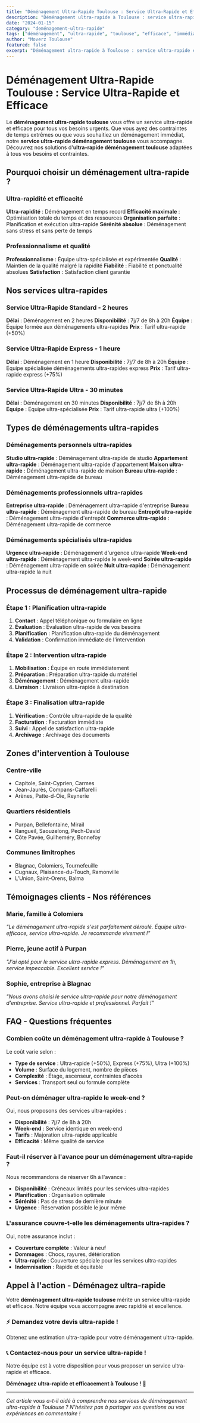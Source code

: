 ```yaml
---
title: "Déménagement Ultra-Rapide Toulouse : Service Ultra-Rapide et Efficace"
description: "Déménagement ultra-rapide à Toulouse : service ultra-rapide et efficace. Intervention immédiate, équipe spécialisée, résultat garanti. Devis gratuit."
date: "2024-01-15"
category: "deménagement-ultra-rapide"
tags: ["déménagement", "ultra-rapide", "toulouse", "efficace", "immédiat"]
author: "Moverz Toulouse"
featured: false
excerpt: "Déménagement ultra-rapide à Toulouse : service ultra-rapide et efficace. Intervention immédiate, équipe spécialisée, résultat garanti."
---
```


# Déménagement Ultra-Rapide Toulouse : Service Ultra-Rapide et Efficace

Le **déménagement ultra-rapide toulouse** vous offre un service ultra-rapide et efficace pour tous vos besoins urgents. Que vous ayez des contraintes de temps extrêmes ou que vous souhaitiez un déménagement immédiat, notre **service ultra-rapide déménagement toulouse** vous accompagne. Découvrez nos solutions d'**ultra-rapide déménagement toulouse** adaptées à tous vos besoins et contraintes.

## Pourquoi choisir un déménagement ultra-rapide ?

### Ultra-rapidité et efficacité

**Ultra-rapidité** : Déménagement en temps record
**Efficacité maximale** : Optimisation totale du temps et des ressources
**Organisation parfaite** : Planification et exécution ultra-rapide
**Sérénité absolue** : Déménagement sans stress et sans perte de temps

### Professionnalisme et qualité

**Professionnalisme** : Équipe ultra-spécialisée et expérimentée
**Qualité** : Maintien de la qualité malgré la rapidité
**Fiabilité** : Fiabilité et ponctualité absolues
**Satisfaction** : Satisfaction client garantie

## Nos services ultra-rapides

### Service Ultra-Rapide Standard - 2 heures

**Délai** : Déménagement en 2 heures
**Disponibilité** : 7j/7 de 8h à 20h
**Équipe** : Équipe formée aux déménagements ultra-rapides
**Prix** : Tarif ultra-rapide (+50%)

### Service Ultra-Rapide Express - 1 heure

**Délai** : Déménagement en 1 heure
**Disponibilité** : 7j/7 de 8h à 20h
**Équipe** : Équipe spécialisée déménagements ultra-rapides express
**Prix** : Tarif ultra-rapide express (+75%)

### Service Ultra-Rapide Ultra - 30 minutes

**Délai** : Déménagement en 30 minutes
**Disponibilité** : 7j/7 de 8h à 20h
**Équipe** : Équipe ultra-spécialisée
**Prix** : Tarif ultra-rapide ultra (+100%)

## Types de déménagements ultra-rapides

### Déménagements personnels ultra-rapides

**Studio ultra-rapide** : Déménagement ultra-rapide de studio
**Appartement ultra-rapide** : Déménagement ultra-rapide d'appartement
**Maison ultra-rapide** : Déménagement ultra-rapide de maison
**Bureau ultra-rapide** : Déménagement ultra-rapide de bureau

### Déménagements professionnels ultra-rapides

**Entreprise ultra-rapide** : Déménagement ultra-rapide d'entreprise
**Bureau ultra-rapide** : Déménagement ultra-rapide de bureau
**Entrepôt ultra-rapide** : Déménagement ultra-rapide d'entrepôt
**Commerce ultra-rapide** : Déménagement ultra-rapide de commerce

### Déménagements spécialisés ultra-rapides

**Urgence ultra-rapide** : Déménagement d'urgence ultra-rapide
**Week-end ultra-rapide** : Déménagement ultra-rapide le week-end
**Soirée ultra-rapide** : Déménagement ultra-rapide en soirée
**Nuit ultra-rapide** : Déménagement ultra-rapide la nuit

## Processus de déménagement ultra-rapide

### Étape 1 : Planification ultra-rapide

1. **Contact** : Appel téléphonique ou formulaire en ligne
2. **Évaluation** : Évaluation ultra-rapide de vos besoins
3. **Planification** : Planification ultra-rapide du déménagement
4. **Validation** : Confirmation immédiate de l'intervention

### Étape 2 : Intervention ultra-rapide

1. **Mobilisation** : Équipe en route immédiatement
2. **Préparation** : Préparation ultra-rapide du matériel
3. **Déménagement** : Déménagement ultra-rapide
4. **Livraison** : Livraison ultra-rapide à destination

### Étape 3 : Finalisation ultra-rapide

1. **Vérification** : Contrôle ultra-rapide de la qualité
2. **Facturation** : Facturation immédiate
3. **Suivi** : Appel de satisfaction ultra-rapide
4. **Archivage** : Archivage des documents

## Zones d'intervention à Toulouse

### Centre-ville
- Capitole, Saint-Cyprien, Carmes
- Jean-Jaurès, Compans-Caffarelli
- Arènes, Patte-d-Oie, Reynerie

### Quartiers résidentiels
- Purpan, Bellefontaine, Mirail
- Rangueil, Saouzelong, Pech-David
- Côte Pavée, Guilheméry, Bonnefoy

### Communes limitrophes
- Blagnac, Colomiers, Tournefeuille
- Cugnaux, Plaisance-du-Touch, Ramonville
- L'Union, Saint-Orens, Balma

## Témoignages clients - Nos références

### Marie, famille à Colomiers
*"Le déménagement ultra-rapide s'est parfaitement déroulé. Équipe ultra-efficace, service ultra-rapide. Je recommande vivement !"*

### Pierre, jeune actif à Purpan
*"J'ai opté pour le service ultra-rapide express. Déménagement en 1h, service impeccable. Excellent service !"*

### Sophie, entreprise à Blagnac
*"Nous avons choisi le service ultra-rapide pour notre déménagement d'entreprise. Service ultra-rapide et professionnel. Parfait !"*

## FAQ - Questions fréquentes

### Combien coûte un déménagement ultra-rapide à Toulouse ?

Le coût varie selon :
- **Type de service** : Ultra-rapide (+50%), Express (+75%), Ultra (+100%)
- **Volume** : Surface du logement, nombre de pièces
- **Complexité** : Étage, ascenseur, contraintes d'accès
- **Services** : Transport seul ou formule complète

### Peut-on déménager ultra-rapide le week-end ?

Oui, nous proposons des services ultra-rapides :
- **Disponibilité** : 7j/7 de 8h à 20h
- **Week-end** : Service identique en week-end
- **Tarifs** : Majoration ultra-rapide applicable
- **Efficacité** : Même qualité de service

### Faut-il réserver à l'avance pour un déménagement ultra-rapide ?

Nous recommandons de réserver 6h à l'avance :
- **Disponibilité** : Créneaux limités pour les services ultra-rapides
- **Planification** : Organisation optimale
- **Sérénité** : Pas de stress de dernière minute
- **Urgence** : Réservation possible le jour même

### L'assurance couvre-t-elle les déménagements ultra-rapides ?

Oui, notre assurance inclut :
- **Couverture complète** : Valeur à neuf
- **Dommages** : Chocs, rayures, détérioration
- **Ultra-rapide** : Couverture spéciale pour les services ultra-rapides
- **Indemnisation** : Rapide et équitable

## Appel à l'action - Déménagez ultra-rapide

Votre **déménagement ultra-rapide toulouse** mérite un service ultra-rapide et efficace. Notre équipe vous accompagne avec rapidité et excellence.

### ⚡ **Demandez votre devis ultra-rapide !**

Obtenez une estimation ultra-rapide pour votre déménagement ultra-rapide.

### 📞 **Contactez-nous pour un service ultra-rapide !**

Notre équipe est à votre disposition pour vous proposer un service ultra-rapide et efficace.

**Déménagez ultra-rapide et efficacement à Toulouse !** 🚚

---

*Cet article vous a-t-il aidé à comprendre nos services de déménagement ultra-rapide à Toulouse ? N'hésitez pas à partager vos questions ou vos expériences en commentaire !*
